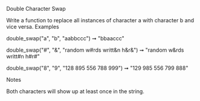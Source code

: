 Double Character Swap

Write a function to replace all instances of character a with character b and vice versa.
Examples

double_swap("a", "b", "aabbccc") ➞ "bbaaccc"

double_swap("#", "&", "random w#rds writt&n h&r&")
➞ "random w&rds writt#n h#r#"

double_swap("8", "9", "128 895 556 788 999")
➞ "129 985 556 799 888"

Notes

Both characters will show up at least once in the string.
